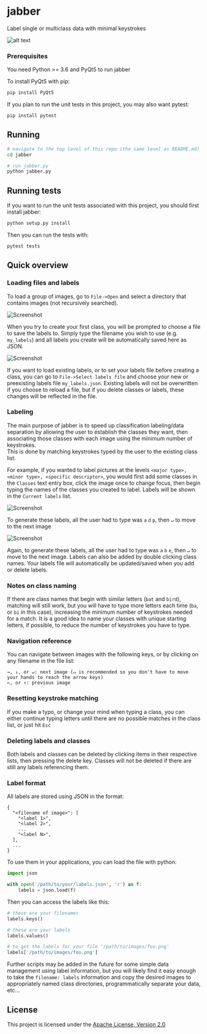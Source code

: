 # jabber
Label single or multiclass data with minimal keystrokes

![alt text](docs/images/jabber-small.gif)

### Prerequisites
You need Python >= 3.6 and PyQt5 to run jabber

To install PyQt5 with pip:
```bash
pip install PyQt5
```
If you plan to run the unit tests in this project, you may also want pytest:
```bash
pip install pytest
```

## Running
```bash
# navigate to the top level of this repo (the same level as README.md)
cd jabber

# run jabber.py
python jabber.py
```

## Running tests
If you want to run the unit tests associated with this project, you should first install jabber:
```bash
python setup.py install
```
Then you can run the tests with:
```bash
pytest tests
```

## Quick overview
### Loading files and labels
To load a group of images, go to `File->Open` and select a directory that contains images (not recursively searched).

![Screenshot](docs/images/select-dir.png)


When you try to create your first class, you will be prompted to choose a file to save the labels to.  Simply 
type the filename you wish to use (e.g. `my_labels`) and all labels you create will be automatically saved here as JSON.

![Screenshot](docs/images/select-labels.png)

If you want to load existing labels, or to set your labels file before creating a class, you can go to `File->Select labels file`
and choose your new or preexisting labels file `my_labels.json`.  Existing labels will not be overwritten if you choose to 
reload a file, but if you delete classes or labels, these changes will be reflected in the file.

### Labeling
The main purpose of jabber is to speed up classification labeling/data separation by allowing the user to establish the 
classes they want, then associating those classes with each image using the minimum number of keystrokes.  
This is done by matching keystrokes typed by the user to the existing class list.

For example, if you wanted to label pictures at the levels `<major type>, <minor type>, <specific descriptor>`, you would 
first add some classes in the `Classes` text entry box, click the image once to change focus, then begin typing the 
names of the classes you created to label. Labels will be shown in the `Current labels` list.

![Screenshot](docs/images/pug-labeled.png)

To generate these labels, all the user had to type was `a` `d` `p`, then `↵` to move to the next image

![Screenshot](docs/images/eagle-labeled.png)

Again, to generate these labels, all the user had to type was `a` `b` `e`, then `↵` to move to the next image.  Labels
can also be added by double clicking class names.  Your labels file will automatically be updated/saved when you add or
delete labels.

### Notes on class naming
If there are class names that begin with similar letters (`bat` and `bird`), matching will still work, but 
you will have to type more letters each time (`ba`, or `bi` in this case), increasing the minimum number of keystrokes 
needed for a match.  It is a good idea to name your classes with unique starting letters, if possible, to reduce the 
number of keystrokes you have to type.

### Navigation reference
You can navigate between images with the following keys, or by clicking on any filename in the file list:
```
→, ↓, or ↵: next image (↵ is recommended so you don't have to move your hands to reach the arrow keys)
←, or ↑: previous image
```

### Resetting keystroke matching
If you make a typo, or change your mind when typing a class, you can either continue typing letters until
there are no possible matches in the class list, or just hit `Esc`

### Deleting labels and classes
Both labels and classes can be deleted by clicking items in their respective lists, then pressing the delete key.
Classes will not be deleted if there are still any labels referencing them.

### Label format
All labels are stored using JSON in the format:
```
{
  "<filename of image>": [
    "<label 1>",
    "<label 2>",
    ...
    "<label N>",
  ],
  ...
}
```

To use them in your applications, you can load the file with python:
```python
import json

with open('/path/to/your/labels.json', 'r') as f:
    labels = json.load(f)
```

Then you can access the labels like this:
```python
# these are your filenames
labels.keys()

# these are your labels
labels.values()

# to get the labels for your file '/path/to/images/foo.png'
labels['/path/to/images/foo.png']
```

Further scripts may be added in the future for some simple data management using label information, but you will likely find
it easy enough to take the `filename: labels` information and copy the desired images to appropriately named class directories, 
programmatically separate your data, etc...

## License
This project is licensed under the [Apache License, Version 2.0](LICENSE)
